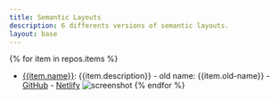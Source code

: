 ```yaml
---
title: Semantic Layouts
description: 6 differents versions of semantic layouts.
layout: base
---
```

{% for item in repos.items %}
- [{{item.name}}]({{item.url}}): {{item.description}} - old name: {{item.old-name}} - [GitHub]({{item.github}}) - [Netlify]({{item.netlify}}) ![screenshot](/assets/images/{{item.screenshot}})
{% endfor %}